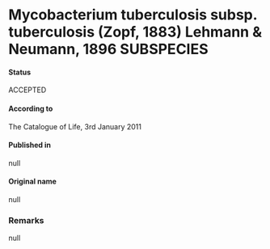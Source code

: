 Mycobacterium tuberculosis subsp. tuberculosis (Zopf, 1883) Lehmann & Neumann, 1896 SUBSPECIES
=======

#### Status
ACCEPTED

#### According to
The Catalogue of Life, 3rd January 2011

#### Published in
null

#### Original name
null

### Remarks
null